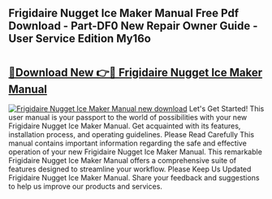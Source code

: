 ## Frigidaire Nugget Ice Maker Manual Free Pdf Download - Part-DF0 New Repair Owner Guide - User Service Edition My16o

# <h2><a href="http://bc21329.oget.top/?id=Frigidaire+Nugget+Ice+Maker+Manual">🔗Download New 👉🔴 Frigidaire Nugget Ice Maker Manual</a></h2>

[![Frigidaire Nugget Ice Maker Manual new download](https://i.imgur.com/5g1atiW.png)](http://bc21329.oget.top/?id=Frigidaire+Nugget+Ice+Maker+Manual)
Let's Get Started! This user manual is your passport to the world of possibilities with your new Frigidaire Nugget Ice Maker Manual. Get acquainted with its features, installation process, and operating guidelines. Please Read Carefully This manual contains important information regarding the safe and effective operation of your new Frigidaire Nugget Ice Maker Manual. This remarkable Frigidaire Nugget Ice Maker Manual offers a comprehensive suite of features designed to streamline your workflow. Please Keep Us Updated Frigidaire Nugget Ice Maker Manual. Share your feedback and suggestions to help us improve our products and services.

